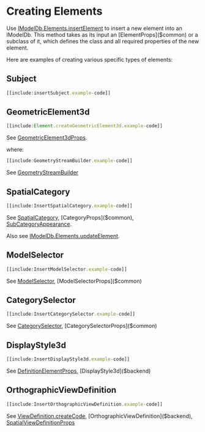 # Creating Elements

Use [IModelDb.Elements.insertElement]($backend) to insert a new element into an IModelDb. This method takes as its input an [ElementProps]($common) or a subclass of it, which defines the class and all required properties of the new element.

Here are examples of creating various specific types of elements:

## Subject

```ts
[[include:insertSubject.example-code]]
```

## GeometricElement3d

``` ts
[[include:Element.createGeometricElement3d.example-code]]
```
See [GeometricElement3dProps]($common).

where:

``` ts
[[include:GeometryStreamBuilder.example-code]]
```

See [GeometryStreamBuilder]($geometry)

## SpatialCategory

``` ts
[[include:InsertSpatialCategory.example-code]]
```

See [SpatialCategory]($backend), [CategoryProps]($common), [SubCategoryAppearance]($common).

Also see [IModelDb.Elements.updateElement]($backend).

## ModelSelector

``` ts
[[include:InsertModelSelector.example-code]]
```

See [ModelSelector]($backend), [ModelSelectorProps]($common)

## CategorySelector

``` ts
[[include:InsertCategorySelector.example-code]]
```

See [CategorySelector]($backend), [CategorySelectorProps]($common)

## DisplayStyle3d

``` ts
[[include:InsertDisplayStyle3d.example-code]]
```

See [DefinitionElementProps]($common), [DisplayStyle3d]($backend)

## OrthographicViewDefinition

``` ts
[[include:InsertOrthographicViewDefinition.example-code]]
```

See [ViewDefinition.createCode]($backend), [OrthographicViewDefinition]($backend), [SpatialViewDefinitionProps]($common)